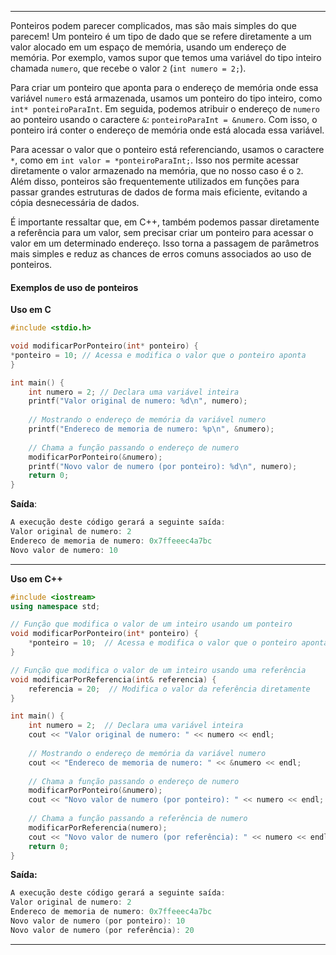 ___
Ponteiros podem parecer complicados, mas são mais simples do que parecem! Um ponteiro é um tipo de dado que se refere diretamente a um valor alocado em um espaço de memória, usando um endereço de memória. Por exemplo, vamos supor que temos uma variável do tipo inteiro chamada `numero`, que recebe o valor `2` (`int numero = 2;`).

Para criar um ponteiro que aponta para o endereço de memória onde essa variável `numero` está armazenada, usamos um ponteiro do tipo inteiro, como `int* ponteiroParaInt`. Em seguida, podemos atribuir o endereço de `numero` ao ponteiro usando o caractere `&`: `ponteiroParaInt = &numero`. Com isso, o ponteiro irá conter o endereço de memória onde está alocada essa variável.

Para acessar o valor que o ponteiro está referenciando, usamos o caractere `*`, como em `int valor = *ponteiroParaInt;`. Isso nos permite acessar diretamente o valor armazenado na memória, que no nosso caso é o `2`. Além disso, ponteiros são frequentemente utilizados em funções para passar grandes estruturas de dados de forma mais eficiente, evitando a cópia desnecessária de dados.

É importante ressaltar que, em C++, também podemos passar diretamente a referência para um valor, sem precisar criar um ponteiro para acessar o valor em um determinado endereço. Isso torna a passagem de parâmetros mais simples e reduz as chances de erros comuns associados ao uso de ponteiros.

#### Exemplos de uso de ponteiros

 **Uso em C**
```C
#include <stdio.h>

void modificarPorPonteiro(int* ponteiro) {
*ponteiro = 10; // Acessa e modifica o valor que o ponteiro aponta
} 

int main() {
	int numero = 2; // Declara uma variável inteira
	printf("Valor original de numero: %d\n", numero);
	
	// Mostrando o endereço de memória da variável numero 
	printf("Endereco de memoria de numero: %p\n", &numero);
	
	// Chama a função passando o endereço de numero 
	modificarPorPonteiro(&numero);
	printf("Novo valor de numero (por ponteiro): %d\n", numero);
	return 0;
} 
```

**Saída**:
```C
A execução deste código gerará a seguinte saída:
Valor original de numero: 2
Endereco de memoria de numero: 0x7ffeeec4a7bc 
Novo valor de numero: 10
```
___

**Uso em C++**
```C++
#include <iostream>
using namespace std;

// Função que modifica o valor de um inteiro usando um ponteiro
void modificarPorPonteiro(int* ponteiro) {
    *ponteiro = 10;  // Acessa e modifica o valor que o ponteiro aponta
}

// Função que modifica o valor de um inteiro usando uma referência
void modificarPorReferencia(int& referencia) {
    referencia = 20;  // Modifica o valor da referência diretamente
}

int main() {
    int numero = 2;  // Declara uma variável inteira
    cout << "Valor original de numero: " << numero << endl;
	
	// Mostrando o endereço de memória da variável numero
	cout << "Endereco de memoria de numero: " << &numero << endl;
	
    // Chama a função passando o endereço de numero
    modificarPorPonteiro(&numero);
    cout << "Novo valor de numero (por ponteiro): " << numero << endl;
    
    // Chama a função passando a referência de numero
    modificarPorReferencia(numero);
    cout << "Novo valor de numero (por referência): " << numero << endl;
    return 0;
}

```

**Saída:**
```C++
A execução deste código gerará a seguinte saída:
Valor original de numero: 2
Endereco de memoria de numero: 0x7ffeeec4a7bc
Novo valor de numero (por ponteiro): 10
Novo valor de numero (por referência): 20
```
___
